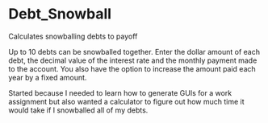 # Debt_Snowball
Calculates snowballing debts to payoff


Up to 10 debts can be snowballed together. Enter the dollar amount of each debt, the decimal value of the interest rate and the monthly payment made to the account. You also have the option to increase the amount paid each year by a fixed amount. 

Started because I needed to learn how to generate GUIs for a work assignment but also wanted a calculator to figure out how much time it would take if I snowballed all of my debts. 
